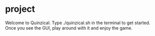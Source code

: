 # project

Welcome to Quinzical. Type ./quinzical.sh in the terminal to get started. Once you see the GUI, play around with it and enjoy the game.

